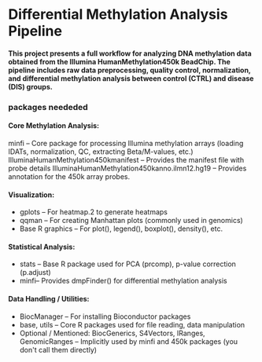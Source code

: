 # Differential Methylation Analysis Pipeline
#### This project presents a full workflow for analyzing DNA methylation data obtained from the Illumina HumanMethylation450k BeadChip. The pipeline includes raw data preprocessing, quality control, normalization, and differential methylation analysis between control (CTRL) and disease (DIS) groups.

### packages neededed
#### Core Methylation Analysis:
minfi – Core package for processing Illumina methylation arrays (loading IDATs, normalization, QC, extracting Beta/M-values, etc.)
IlluminaHumanMethylation450kmanifest – Provides the manifest file with probe details
IlluminaHumanMethylation450kanno.ilmn12.hg19 – Provides annotation for the 450k array probes.

#### Visualization:
- gplots – For heatmap.2 to generate heatmaps
- qqman – For creating Manhattan plots (commonly used in genomics)
- Base R graphics – For plot(), legend(), boxplot(), density(), etc.

#### Statistical Analysis:
- stats – Base R package used for PCA (prcomp), p-value correction (p.adjust)
- minfi– Provides dmpFinder() for differential methylation analysis

#### Data Handling / Utilities:
- BiocManager – For installing Bioconductor packages
- base, utils – Core R packages used for file reading, data manipulation
- Optional / Mentioned:
BiocGenerics, S4Vectors, IRanges, GenomicRanges – Implicitly used by minfi and 450k packages (you don't call them directly)


